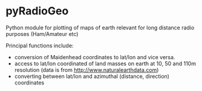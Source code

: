 # pyRadioGeo

Python module for plotting of maps of earth relevant for long distance radio purposes (Ham/Amateur etc)

Principal functions include:

- conversion of Maidenhead coordinates to lat/lon and vice versa.
- access to lat/lon coordinated of land masses on earth at 10, 50 and 110m resolution (data is from http://www.naturalearthdata.com)
- converting between lat/lon and azimuthal (distance, direction) coordinates
